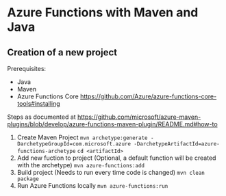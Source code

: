 Azure Functions with Maven and Java
===================================

Creation of a new project
-------------------------
Prerequisites:
* Java
* Maven
* Azure Functions Core
  https://github.com/Azure/azure-functions-core-tools#installing

Steps as documented at https://github.com/microsoft/azure-maven-plugins/blob/develop/azure-functions-maven-plugin/README.md#how-to
1. Create Maven Project
   `mvn archetype:generate -DarchetypeGroupId=com.microsoft.azure -DarchetypeArtifactId=azure-functions-archetype`
   `cd <artifactId>`
2. Add new fuction to project (Optional, a default function will be created with the archetype)
   `mvn azure-functions:add`
3. Build project (Needs to run every time code is changed)
   `mvn clean package`
4. Run Azure Functions locally
   `mvn azure-functions:run`
